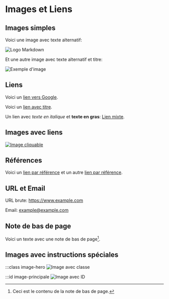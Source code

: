 # Images et Liens

## Images simples

Voici une image avec texte alternatif:

![Logo Markdown](https://markdown-here.com/img/icon256.png)

Et une autre image avec texte alternatif et titre:

![Exemple d'image](https://via.placeholder.com/350x150 "Ceci est un exemple d'image")

## Liens

Voici un [lien vers Google](https://www.google.com).

Voici un [lien avec titre](https://www.example.com "Ceci est un exemple de lien").

Un lien avec *texte en italique* et **texte en gras**: [Lien mixte](https://www.example.org).

## Images avec liens

[![Image cliquable](https://via.placeholder.com/200x100 "Cliquez sur l'image")](https://www.example.com)

## Références

Voici un [lien par référence][ref1] et un autre [lien par référence][ref2].

[ref1]: https://www.reference1.com "Première référence"
[ref2]: https://www.reference2.com "Deuxième référence"

## URL et Email

URL brute: https://www.example.com

Email: example@example.com

## Note de bas de page

Voici un texte avec une note de bas de page[^1].

[^1]: Ceci est le contenu de la note de bas de page.

## Images avec instructions spéciales

:::class image-hero
![Image avec classe](https://via.placeholder.com/400x200)

:::id image-principale
![Image avec ID](https://via.placeholder.com/300x150)
